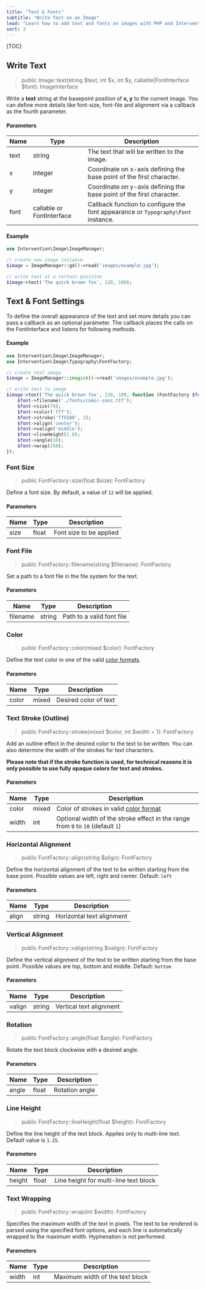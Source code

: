 ```yaml
---
title: "Text & Fonts"
subtitle: "Write Text on an Image"
lead: "Learn how to add text and fonts on images with PHP and Intervention Image. Discover methods for setting font size, font color, alignment, rotation, line height, and text wrapping."
sort: 3
---
```


[TOC]

## Write Text

> public Image::text(string $text, int $x, int $y, callable|FontInterface $font): ImageInterface

Write a **text** string at the basepoint position of **x, y** to the current
image. You can define more details like font-size, font-file and alignment via
a callback as the fourth parameter.

#### Parameters

| Name | Type | Description |
| - | - | - |
| text | string | The text that will be written to the image. |
| x | integer | Coordinate on x-axis defining the base point of the first character. |
| y | integer | Coordinate on y-axis defining the base point of the first character. |
| font | callable or FontInterface | Callback function to configure the font appearance or `Typography\Font` instance. |


#### Example

```php
use Intervention\Image\ImageManager;

// create new image instance
$image = ImageManager::gd()->read('images/example.jpg');

// write text at a certain position
$image->text('The quick brown fox', 120, 100);

```
## Text & Font Settings

To define the overall appearance of the text and set more details you can pass
a callback as an optional parameter. The callback places the calls on the
FontInterface and listens for following methods.

#### Example

```php
use Intervention\Image\ImageManager;
use Intervention\Image\Typography\FontFactory;

// create test image
$image = ImageManager::imagick()->read('images/example.jpg');

// write text to image
$image->text('The quick brown fox', 120, 100, function (FontFactory $font) {
    $font->filename('./fonts/comic-sans.ttf');
    $font->size(70);
    $font->color('fff');
    $font->stroke('ff5500', 2);
    $font->align('center');
    $font->valign('middle');
    $font->lineHeight(1.6);
    $font->angle(10);
    $font->wrap(250);
});
```

### Font Size

> public FontFactory::size(float $size): FontFactory

Define a font size. By default, a value of `12` will be applied.

#### Parameters

| Name | Type | Description |
| - | - | - |
| size | float | Font size to be applied |

### Font File

> public FontFactory::filename(string $filename): FontFactory

Set a path to a font file in the file system for the text.

#### Parameters

| Name | Type | Description |
| - | - | - |
| filename | string | Path to a valid font file |

### Color

> public FontFactory::color(mixed $color): FontFactory

Define the text color in one of the valid [color formats](/v3/introduction/formats#color-formats).

#### Parameters

| Name | Type | Description |
| - | - | - |
| color | mixed | Desired color of text |

### Text Stroke (Outline)

> public FontFactory::stroke(mixed $color, int $width = 1): FontFactory

Add an outline effect in the desired color to the text to be written. You can
also determine the width of the strokes for text characters.

**Please note that if the stroke function is used, for technical reasons it is
only possible to use fully opaque colors for text and strokes.**

#### Parameters

| Name | Type | Description |
| - | - | - |
| color | mixed | Color of strokes in valid [color format](/v3/introduction/formats/#color-formats) |
| width | int | Optional width of the stroke effect in the range from `0` to `10` (default `1`) |

### Horizontal Alignment

> public FontFactory::align(string $align): FontFactory

Define the horizontal alignment of the text to be written starting from the
base point. Possible values are left, right and center. Default: `left`

#### Parameters

| Name | Type | Description |
| - | - | - |
| align | string | Horizontal text alignment |

### Vertical Alignment

> public FontFactory::valign(string $valign): FontFactory

Define the vertical alignment of the text to be written starting from the base
point. Possible values are top, bottom and middle. Default: `bottom`

#### Parameters

| Name | Type | Description |
| - | - | - |
| valign | string | Vertical text alignment |

### Rotation

> public FontFactory::angle(float $angle): FontFactory

Rotate the text block clockwise with a desired angle.

#### Parameters

| Name | Type | Description |
| - | - | - |
| angle | float | Rotation angle |

### Line Height

> public FontFactory::lineHeight(float $height): FontFactory

Define the line height of the text block. Applies only to multi-line text.
Default value is `1.25`.

#### Parameters

| Name | Type | Description |
| - | - | - |
| height | float | Line height for multi-line text block |

### Text Wrapping

> public FontFactory::wrap(int $width): FontFactory

Specifies the maximum width of the text in pixels. The text to be rendered is
parsed using the specified font options, and each line is automatically wrapped
to the maximum width. Hyphenation is not performed.

#### Parameters

| Name | Type | Description |
| - | - | - |
| width | int | Maximum width of the text block |

